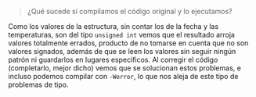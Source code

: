> ¿Qué sucede si compilamos el código original y lo ejecutamos?

Como los valores de la estructura, sin contar los de la fecha y las temperaturas, son del tipo `unsigned int` vemos que el resultado arroja valores totalmente errados, producto de no tomarse en cuenta que no son valores signados, además de que se leen los valores sin seguir ningún patrón ni guardarlos en lugares específicos. Al corregir el código (completarlo, mejor dicho) vemos que se solucionan estos problemas, e incluso podemos compilar con `-Werror`, lo que nos aleja de este tipo de problemas de tipo.